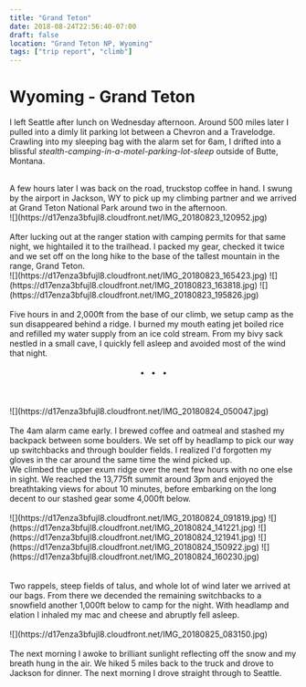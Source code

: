 ```yaml
---
title: "Grand Teton"
date: 2018-08-24T22:56:40-07:00
draft: false
location: "Grand Teton NP, Wyoming"
tags: ["trip report", "climb"]
---
```

# Wyoming - Grand Teton

I left Seattle after lunch on Wednesday afternoon. Around 500 miles
later I pulled into a dimly lit parking lot between a 
Chevron and a Travelodge. Crawling into my sleeping bag with the alarm set for 6am, 
I drifted into a blissful _stealth-camping-in-a-motel-parking-lot-sleep_ outside of Butte, Montana.

<br>
A few hours later I was back on the road, truckstop coffee in hand.
I swung by the airport in Jackson, WY to pick up my climbing partner and we arrived at Grand Teton
National Park around two in the afternoon.

<br>
![](https://d17enza3bfujl8.cloudfront.net/IMG_20180823_120952.jpg)
<br>

<br>
After lucking out at the ranger station with camping permits for that same night, we
hightailed it to the trailhead. I packed my gear, checked it twice and we set off on the 
long hike to the base of the tallest mountain in the range, Grand Teton. 

<br>
![](https://d17enza3bfujl8.cloudfront.net/IMG_20180823_165423.jpg)
![](https://d17enza3bfujl8.cloudfront.net/IMG_20180823_163818.jpg)
![](https://d17enza3bfujl8.cloudfront.net/IMG_20180823_195826.jpg)
<br>

<br>
Five hours in and 2,000ft from the base of our climb, we setup camp as the sun disappeared behind a ridge.
I burned my mouth eating jet boiled rice and refilled my water supply from an ice cold stream. 
From my bivy sack nestled in a small cave, I quickly fell asleep and avoided most of the wind that night.

<br>
<br>
<center>&bull; &nbsp; &bull; &nbsp; &bull; </center>
<br>
<br>


<br>
![](https://d17enza3bfujl8.cloudfront.net/IMG_20180824_050047.jpg)
<br>

<br>
The 4am alarm came early. 
I brewed coffee and oatmeal and stashed my backpack between some boulders.
We set off by headlamp to pick our way up switchbacks and through boulder fields.
I realized I'd forgotten my gloves in the car around the same time the wind picked up.

<br>
We climbed the upper exum ridge over the next few hours with no one else in sight.
We reached the 13,775ft summit around 3pm and enjoyed the breathtaking views for 
about 10 minutes, before embarking on the long decent to our stashed gear some 4,000ft below.

<br>
<br>
![](https://d17enza3bfujl8.cloudfront.net/IMG_20180824_091819.jpg)
![](https://d17enza3bfujl8.cloudfront.net/IMG_20180824_141221.jpg)
![](https://d17enza3bfujl8.cloudfront.net/IMG_20180824_121941.jpg)
![](https://d17enza3bfujl8.cloudfront.net/IMG_20180824_150922.jpg)
![](https://d17enza3bfujl8.cloudfront.net/IMG_20180824_160230.jpg)
<br>
<br>


<br>
Two rappels, steep fields of talus, and whole lot of wind later we arrived at our bags.
From there we decended the remaining switchbacks to a snowfield another 1,000ft below to camp for the night.
With headlamp and elation I inhaled my mac and cheese and abruptly fell asleep.

<br>
<br>
![](https://d17enza3bfujl8.cloudfront.net/IMG_20180825_083150.jpg)
<br>


<br>
The next morning I awoke to brilliant sunlight reflecting off the snow and my breath hung in the air.
We hiked 5 miles back to the truck and drove to Jackson for dinner. 
The next morning I drove straight through to Seattle.
